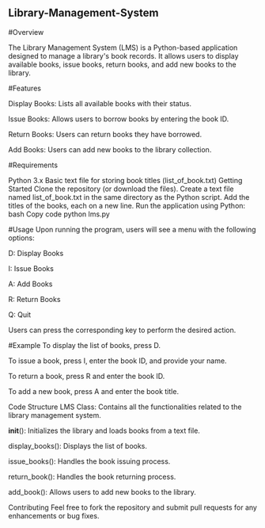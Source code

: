 ## Library-Management-System

#Overview

The Library Management System (LMS) is a Python-based application designed to manage a library's book records. It allows users to display available books, issue books, return books, and add new books to the library.

#Features

Display Books: Lists all available books with their status.

Issue Books: Allows users to borrow books by entering the book ID.

Return Books: Users can return books they have borrowed.

Add Books: Users can add new books to the library collection.

#Requirements

Python 3.x
Basic text file for storing book titles (list_of_book.txt)
Getting Started
Clone the repository (or download the files).
Create a text file named list_of_book.txt in the same directory as the Python script. Add the titles of the books, each on a new line.
Run the application using Python:
bash
Copy code
python lms.py


#Usage
Upon running the program, users will see a menu with the following options:

D: Display Books

I: Issue Books

A: Add Books

R: Return Books

Q: Quit

Users can press the corresponding key to perform the desired action.

#Example
To display the list of books, press D.

To issue a book, press I, enter the book ID, and provide your name.

To return a book, press R and enter the book ID.

To add a new book, press A and enter the book title.

Code Structure
LMS Class: Contains all the functionalities related to the library management system.

__init__(): Initializes the library and loads books from a text file.

display_books(): Displays the list of books.

issue_books(): Handles the book issuing process.

return_book(): Handles the book returning process.

add_book(): Allows users to add new books to the library.

Contributing
Feel free to fork the repository and submit pull requests for any enhancements or bug fixes.
